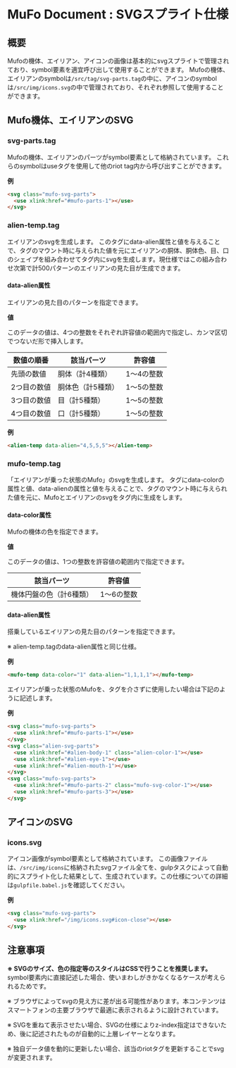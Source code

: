 # MuFo Document : SVGスプライト仕様

## 概要

Mufoの機体、エイリアン、アイコンの画像は基本的にsvgスプライトで管理されており、symbol要素を適宜呼び出して使用することができます。
Mufoの機体、エイリアンのsymbolは`/src/tag/svg-parts.tag`の中に、アイコンのsymbolは`/src/img/icons.svg`の中で管理されており、それぞれ参照して使用することができます。

## Mufo機体、エイリアンのSVG

### svg-parts.tag

Mufoの機体、エイリアンのパーツがsymbol要素として格納されています。
これらのsymbolはuseタグを使用して他のriot tag内から呼び出すことができます。

**例**

```html
<svg class="mufo-svg-parts">
  <use xlink:href="#mufo-parts-1"></use>
</svg>
```


### alien-temp.tag

エイリアンのsvgを生成します。
このタグにdata-alien属性と値を与えることで、タグのマウント時に与えられた値を元にエイリアンの胴体、胴体色、目、口のシェイプを組み合わせてタグ内にsvgを生成します。現仕様ではこの組み合わせ次第で計500パターンのエイリアンの見た目が生成できます。

#### data-alien属性

エイリアンの見た目のパターンを指定できます。

**値**

このデータの値は、4つの整数をそれぞれ許容値の範囲内で指定し、カンマ区切でつないだ形で挿入します。

|  数値の順番  |  該当パーツ  |  許容値  |
| --- | --- | --- |
| 先頭の数値 | 胴体（計4種類）| 1～4の整数 |
| 2つ目の数値 | 胴体色（計5種類） | 1～5の整数 |
| 3つ目の数値 | 目（計5種類） | 1～5の整数 |
| 4つ目の数値 | 口（計5種類） | 1～5の整数 |

**例**

```html
<alien-temp data-alien="4,5,5,5"></alien-temp>
```


### mufo-temp.tag

「エイリアンが乗った状態のMufo」のsvgを生成します。
タグにdata-colorの属性と値、data-alienの属性と値を与えることで、タグのマウント時に与えられた値を元に、Mufoとエイリアンのsvgをタグ内に生成をします。

#### data-color属性

Mufoの機体の色を指定できます。

**値**

このデータの値は、1つの整数を許容値の範囲内で指定できます。

|  該当パーツ  |  許容値  |
| --- | --- |
| 機体円盤の色（計6種類）| 1～6の整数 |

#### data-alien属性

搭乗しているエイリアンの見た目のパターンを指定できます。

※ alien-temp.tagのdata-alien属性と同じ仕様。

**例**

```html
<mufo-temp data-color="1" data-alien="1,1,1,1"></mufo-temp>
```

エイリアンが乗った状態のMufoを、タグを介さずに使用したい場合は下記のように記述します。

**例**

```html
<svg class="mufo-svg-parts">
  <use xlink:href="#mufo-parts-1"></use>
</svg>
<svg class="alien-svg-parts">
  <use xlink:href="#alien-body-1" class="alien-color-1"></use>
  <use xlink:href="#alien-eye-1"></use>
  <use xlink:href="#alien-mouth-1"></use>
</svg>
<svg class="mufo-svg-parts">
  <use xlink:href="#mufo-parts-2" class="mufo-svg-color-1"></use>
  <use xlink:href="#mufo-parts-3"></use>
</svg>
```

## アイコンのSVG

### icons.svg

アイコン画像がsymbol要素として格納されています。
この画像ファイルは、`/src/img/icons`に格納されたsvgファイル全てを、gulpタスクによって自動的にスプライト化した結果として、生成されています。この仕様についての詳細は`gulpfile.babel.js`を確認してください。

**例**

```html
<svg class="mufo-svg-parts">
  <use xlink:href="/img/icons.svg#icon-close"></use>
</svg>
```

## 注意事項

**※ SVGのサイズ、色の指定等のスタイルはCSSで行うことを推奨します。**
symbol要素内に直接記述した場合、使いまわしがきかなくなるケースが考えられるためです。

※ ブラウザによってsvgの見え方に差が出る可能性があります。本コンテンツはスマートフォンの主要ブラウザで最適に表示されるように設計されています。

※ SVGを重ねて表示させたい場合、SVGの仕様によりz-index指定はできないため、後に記述されたものが自動的に上層レイヤーとなります。

※ 独自データ値を動的に更新したい場合、該当のriotタグを更新することでsvgが変更されます。
